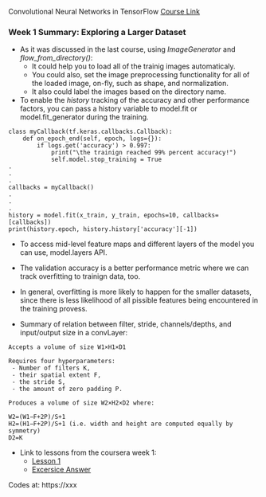 
Convolutional Neural Networks in TensorFlow [Course Link](https://www.coursera.org/learn/convolutional-neural-networks-tensorflow/home/welcome)

### Week 1 Summary:  Exploring a Larger Dataset
- As it was discussed in the last course, using *ImageGenerator* and *flow_from_directory()*:
    - It could help you to load all of the trainig images automaticaly.
    - You could also, set the image preprocessing functionality for all of the loaded image, on-fly, such as shape, and normalization.
    - It also could label the images based on the directory name.
- To enable the *history* tracking of the accuracy and other performance factors, you can pass a history variable to model.fit or model.fit_generator during the training.

```
class myCallback(tf.keras.callbacks.Callback):
    def on_epoch_end(self, epoch, logs={}):
        if logs.get('accuracy') > 0.997:
            print("\the trainign reached 99% percent accuracy!")
            self.model.stop_training = True
.
.
.
callbacks = myCallback()
.
.
.
history = model.fit(x_train, y_train, epochs=10, callbacks=[callbacks])
print(history.epoch, history.history['accuracy'][-1])
```

- To access mid-level feature maps and different layers of the model you can use, model.layers API.
- The validation accuracy is a better performance metric where we can track overfitting to trainign data, too.
- In general, overfitting is more likely to happen for the smaller datasets, since there is less likelihood of all pissible features being encountered in the training provess.  

- Summary of relation between filter, stride, channels/depths, and  input/output size in a convLayer:

```
Accepts a volume of size W1×H1×D1

Requires four hyperparameters:
 - Number of filters K,
 - their spatial extent F,
 - the stride S,
 - the amount of zero padding P.

Produces a volume of size W2×H2×D2 where:

W2=(W1−F+2P)/S+1
H2=(H1−F+2P)/S+1 (i.e. width and height are computed equally by symmetry)
D2=K

```
- Link to lessons from the coursera week 1:
  - [Lesson 1](https://colab.research.google.com/github/lmoroney/dlaicourse/blob/master/Course%202%20-%20Part%202%20-%20Lesson%202%20-%20Notebook.ipynb)
  - [Excersice Answer](https://colab.research.google.com/github/lmoroney/dlaicourse/blob/master/Exercises/Exercise%205%20-%20Real%20World%20Scenarios/Exercise%205%20-%20Answer.ipynb)

Codes at: https://xxx
